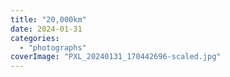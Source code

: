 ```yaml
---
title: "20,000km"
date: 2024-01-31
categories: 
  - "photographs"
coverImage: "PXL_20240131_170442696-scaled.jpg"
---
```



